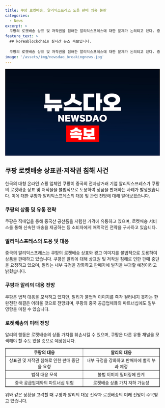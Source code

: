 ```yaml
---
title: 쿠팡 로켓배송, 알리익스프레스 도용 판매 의혹 논란
categories:
  - News
excerpt: >
  쿠팡의 로켓배송 상표 및 저작권을 침해한 알리익스프레스에 대한 문제가 논의되고 있다. 중국 e커머스 업체인 알리가 쿠팡의 광고 페이지를 불법적으로 도용하고 있는 것으로 확인되었으며, 오픈 마켓인 알리는 불법 이미지를 즉각 걸러내지 못하고 있다. 쿠팡은 해당 상품 및 유사 상품 판매 중단을 요청할 예정이지만 알리의 법적 대응을 어렵게 만드는 것으로 보인다. 이에 알리는 내부 규정과 제품 모니터링을 강화하겠다고 밝혀 쇼핑몰의 건전한 생태계를 유지할 계획이다. 알리의 이러한 행동이 쿠팡의 로켓배송과 상표 권리를 침해하는 불법적인 행위로 여겨지고 있다.
feature_text: >
  ## koreablockchain 실시간 뉴스 속보입니다.

  쿠팡의 로켓배송 상표 및 저작권을 침해한 알리익스프레스에 대한 문제가 논의되고 있다. 중국 e커머스 업체인 알리가 쿠팡의 광고 페이지를 불법적으로 도용하고 있는 것으로 확인되었으며, 오픈 마켓인 알리는 불법 이미지를 즉각 걸러내지 못하고 있다. 쿠팡은 해당 상품 및 유사 상품 판매 중단을 요청할 예정이지만 알리의 법적 대응을 어렵게 만드는 것으로 보인다. 이에 알리는 내부 규정과 제품 모니터링을 강화하겠다고 밝혀 쇼핑몰의 건전한 생태계를 유지할 계획이다. 알리의 이러한 행동이 쿠팡의 로켓배송과 상표 권리를 침해하는 불법적인 행위로 여겨지고 있다.
image: '/assets/img/newsdao_breakingnews.jpg'
---
```


<p><img src="/assets/img/newsdao_breakingnews.jpg" alt="koreablockchain 속보" /></p>

<h2 data-ke-size="size26">쿠팡 로켓배송 상표권·저작권 침해 사건</h2>

<p data-ke-size="size16">한국의 대형 온라인 쇼핑 업체인 쿠팡이 중국의 전자상거래 기업 알리익스프레스가 쿠팡의 로켓배송 상표 및 저작물을 불법적으로 도용하여 상품을 판매하는 사례가 발생했습니다. 이에 대한 쿠팡과 알리익스프레스의 대응 및 관련 전망에 대해 알아보겠습니다.</p>

<h3>쿠팡의 상품 및 유통 전략</h3>

<p data-ke-size="size16">쿠팡은 직매입을 통해 중국산 공산품을 저렴한 가격에 유통하고 있으며, 로켓배송 서비스를 통해 신속한 배송을 제공하는 등 소비자에게 매력적인 전략을 구사하고 있습니다.</p>

<h3>알리익스프레스의 도용 및 대응</h3>

<p data-ke-size="size16">중국의 알리익스프레스는 쿠팡의 로켓배송 상표와 광고 이미지를 불법적으로 도용하여 상품을 판매하고 있습니다. 쿠팡은 알리에 대해 상표권 및 저작권 침해로 인한 판매 중단을 요청하고 있으며, 알리는 내부 규정을 강화하고 판매자에 벌칙을 부과할 예정이라고 밝혔습니다.</p>

<h3>쿠팡과 알리의 대응 전망</h3>

<p data-ke-size="size16">쿠팡은 법적 대응을 모색하고 있지만, 알리가 불법적 이미지를 즉각 걸러내지 못하는 한 완전한 해결은 어려울 것으로 전망되며, 쿠팡의 중국 공급업체와의 파트너십에도 일부 영향을 미칠 수 있습니다.</p>

<h3>로켓배송의 미래 전망</h3>

<p data-ke-size="size16">알리의 행동은 로켓배송의 상품 가치를 훼손시킬 수 있으며, 쿠팡은 다른 유통 채널을 모색해야 할 수도 있을 것으로 예상됩니다.</p>

<table style="width: 100%;" border="1">
<tbody>
<tr>
<td style="text-align: center; height: 17px;"><b>쿠팡의 대응</b></td>
<td style="text-align: center; height: 17px;"><b>알리의 대응</b></td>
</tr>
<tr>
<td style="text-align: center; height: 17px;">상표권 및 저작권 침해로 인한 판매 중단을 요청</td>
<td style="text-align: center; height: 17px;">내부 규정을 강화하고 판매자에 벌칙 부과 예정</td>
</tr>
<tr>
<td style="text-align: center; height: 17px;">법적 대응 모색</td>
<td style="text-align: center; height: 17px;">불법 이미지 필터링에 한계</td>
</tr>
<tr>
<td style="text-align: center; height: 17px;">중국 공급업체와의 파트너십 위험</td>
<td style="text-align: center; height: 17px;">로켓배송 상품 가치 저하 가능성</td>
</tr>
</tbody>
</table>

<p data-ke-size="size16">위와 같은 상황을 고려할 때 쿠팡과 알리의 대응 전략과 로켓배송의 미래 전망이 주목받고 있습니다.</p>

